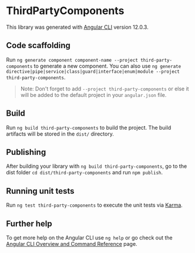 # ThirdPartyComponents

This library was generated with [Angular CLI](https://github.com/angular/angular-cli) version 12.0.3.

## Code scaffolding

Run `ng generate component component-name --project third-party-components` to generate a new component. You can also use `ng generate directive|pipe|service|class|guard|interface|enum|module --project third-party-components`.
> Note: Don't forget to add `--project third-party-components` or else it will be added to the default project in your `angular.json` file. 

## Build

Run `ng build third-party-components` to build the project. The build artifacts will be stored in the `dist/` directory.

## Publishing

After building your library with `ng build third-party-components`, go to the dist folder `cd dist/third-party-components` and run `npm publish`.

## Running unit tests

Run `ng test third-party-components` to execute the unit tests via [Karma](https://karma-runner.github.io).

## Further help

To get more help on the Angular CLI use `ng help` or go check out the [Angular CLI Overview and Command Reference](https://angular.io/cli) page.
